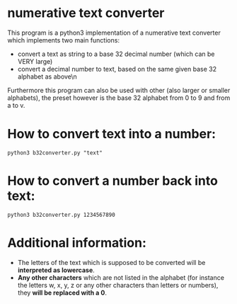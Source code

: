 # numerative text converter
This program is a python3 implementation of a numerative text converter which implements two main functions:
- convert a text as string to a base 32 decimal number (which can be VERY large)
- convert a decimal number to text, based on the same given base 32 alphabet as above\n

Furthermore this program can also be used with other (also larger or smaller alphabets), the preset however is the base 32 alphabet from 0 to 9 and from a to v.

# How to convert text into a number:
`python3 b32converter.py "text"`

# How to convert a number back into text:
`python3 b32converter.py 1234567890`


# Additional information: 
- The letters of the text which is supposed to be converted will be __interpreted as lowercase__.
- __Any other characters__ which are not listed in the alphabet (for instance the letters w, x, y, z or any other characters than letters or numbers), they __will be replaced with a 0__. 
